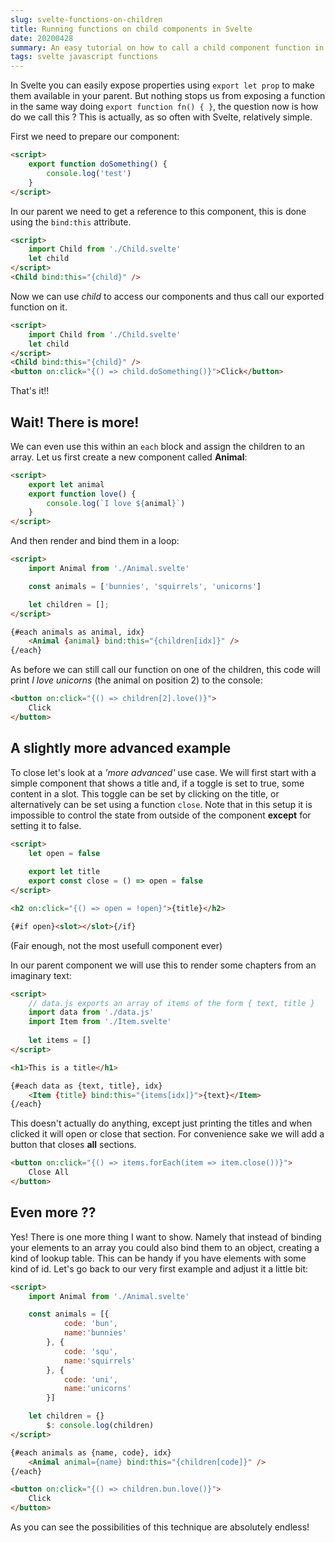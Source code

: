 ```yaml
---
slug: svelte-functions-on-children
title: Running functions on child components in Svelte
date: 20200428
summary: An easy tutorial on how to call a child component function in a Svelte App
tags: svelte javascript functions
---
```


In Svelte you can easily expose properties using `export let prop` to make them available in your parent.  But nothing stops us from exposing a function in the same way doing `export function fn() { }`, the question now is how do we call this ? This is actually, as so often with Svelte, relatively simple.

First we need to prepare our component:

```html
<script>
    export function doSomething() {
        console.log('test')
    }
</script>
```

In our parent we need to get a reference to this component, this is done using the `bind:this` attribute.

```html
<script>
    import Child from './Child.svelte'
    let child
</script>
<Child bind:this="{child}" />
```

Now we can use _child_ to access our components and thus call our exported function on it.

```html
<script>
    import Child from './Child.svelte'
    let child
</script>
<Child bind:this="{child}" />
<button on:click="{() => child.doSomething()}">Click</button>
```

That's it!!

## Wait! There is more!

We can even use this within an `each` block and assign the children to an array. Let us first create a new component called **Animal**:

```html
<script>
    export let animal
    export function love() {
        console.log(`I love ${animal}`)
    }
</script>
```

And then render and bind them in a loop:

```html
<script>
    import Animal from './Animal.svelte'

    const animals = ['bunnies', 'squirrels', 'unicorns']

    let children = [];
</script>

{#each animals as animal, idx}
    <Animal {animal} bind:this="{children[idx]}" />
{/each}
```

As before we can still call our function on one of the children, this code will print _I love unicorns_ (the animal on position 2) to the console:

```html
<button on:click="{() => children[2].love()}">
	Click
</button>
```
    
## A slightly more advanced example

To close let's look at a _'more advanced'_ use case.  We will first start with a simple component that shows a title and, if a toggle is set to true, some content in a slot.  This toggle can be set by clicking on the title, or alternatively can be set using a function `close`. Note that in this setup it is impossible to control the state from outside of the component **except** for setting it to false.

```html
<script>
	let open = false
	
	export let title
	export const close = () => open = false
</script>

<h2 on:click="{() => open = !open}">{title}</h2>

{#if open}<slot></slot>{/if}
```

(Fair enough, not the most usefull component ever)

In our parent component we will use this to render some chapters from an imaginary text:

```html
<script>
    // data.js exports an array of items of the form { text, title }
	import data from './data.js'
    import Item from './Item.svelte'
    
    let items = []
</script>

<h1>This is a title</h1>

{#each data as {text, title}, idx}
    <Item {title} bind:this="{items[idx]}">{text}</Item>
{/each}
```

This doesn't actually do anything, except just printing the titles and when clicked it will open or close that section. For convenience sake we will add a button that closes **all** sections.

```html
<button on:click="{() => items.forEach(item => item.close())}">
	Close All
</button>
```

## Even more ??

Yes! There is one more thing I want to show.  Namely that instead of binding your elements to an array you could also bind them to an object, creating a kind of lookup table.  This can be handy if you have elements with some kind of id. Let's go back to our very first example and adjust it a little bit:

```html
<script>
    import Animal from './Animal.svelte'

    const animals = [{
			code: 'bun',
			name:'bunnies'
		}, {
			code: 'squ',
			name:'squirrels'
		}, {
			code: 'uni', 
			name:'unicorns'
		}]

    let children = {}
		$: console.log(children)
</script>

{#each animals as {name, code}, idx}
    <Animal animal={name} bind:this="{children[code]}" />
{/each}

<button on:click="{() => children.bun.love()}">
    Click
</button>
```

As you can see the possibilities of this technique are absolutely endless!
